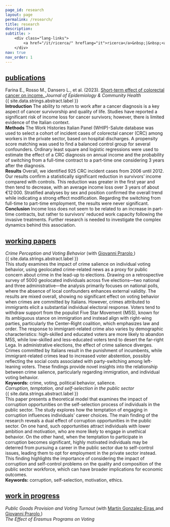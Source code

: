 ```yaml
---
page_id: research
layout: page
permalink: /research/
title: research
description:
subtitle: >
    <div class="lang-links">
        <a href="/it/ricerca/" hreflang="it">ricerca</a>&nbsp;|&nbsp;<a href="/es/investigacion/" hreflang="es">investigación</a>
    </div>
nav: true
nav_order: 1
---
```


<!-- Publications Section -->
<div class="projects">
  <a href="javascript:void(0);" onclick="toggleVisibility('content-1')">
    <h2 class="category"><i class="fa-solid fa-chevron-down fa-2xs"></i> publications </h2>
  </a>
</div>

<div id="content-1" style="display: block;">
   <div class="icon-entry indented">
  <i class="fa-solid fa-newspaper fa-fw"></i>
  <span>
    Farina E., Rosso M., Dansero L., et al. (2023). 
    <a href="https://doi.org/10.1136/jech-2022-220088" target="_blank" rel="noopener noreferrer">
      Short-term effect of colorectal cancer on income.
    </a> 
    <i>Journal of Epidemiology & Community Health</i>
  </span>
</div>

<div id="toggle-abstract-crc" class="abstract-toggle-pill"
     onclick="toggleAbstract('abstract-crc', ABSTRACT_TEXT.show, ABSTRACT_TEXT.hide)"
     title="{{ site.data.strings.abstract.show }}">
  <i class="fa-solid fa-chevron-right fa-2xs" id="icon-abstract-crc"></i>
  <span id="label-abstract-crc" class="toggle-label" style="color:var(--global-theme-color);">
    {{ site.data.strings.abstract.label }}
  </span>
</div>

<div id="abstract-crc" class="abstract">
      <b>Introduction</b> The ability to return to work after a cancer diagnosis is a key aspect of cancer survivorship and quality of life. Studies have reported a significant risk of income loss for cancer survivors; however, there is limited evidence of the Italian context.
              <br>
              <b>Methods</b> The Work Histories Italian Panel (WHIP)-Salute database was used to select a cohort of incident cases of colorectal cancer (CRC) among workers in the private sector, based on hospital discharges. A propensity score matching was used to find a balanced control group for several confounders. Ordinary least square and logistic regressions were used to estimate the effect of a CRC diagnosis on annual income and the probability of switching from a full-time contract to a part-time one considering 3 years after the diagnosis.
              <br>
              <b>Results</b> Overall, we identified 925 CRC incident cases from 2006 until 2012. Our results confirm a statistically significant reduction in survivors’ income compared with controls. This reduction was greater in the first year and then tend to decrease, with an average income loss over 3 years of about €12 000. Stratified analyses by sex and position confirmed the overall trend while indicating a strong effect modification. Regarding the switching from full-time to part-time employment, the results were never significant.
              <br>
              <b>Conclusion</b> Income loss does not seem to be related to an increase in part-time contracts, but rather to survivors’ reduced work capacity following the invasive treatments. Further research is needed to investigate the complex dynamics behind this association.
</div>

</div>

<!-- Working Papers Section -->
<div class="projects">
  <a href="javascript:void(0);" onclick="toggleVisibility('content-2')">
    <h2 class="category"><i class="fa-solid fa-chevron-down fa-2xs"></i> working papers </h2>
  </a>
</div>

<div id="content-2" style="display: block;">

<div class="icon-entry indented">
  <i class="fa-solid fa-book-open fa-fw"></i>
  <span>
    <em>Crime Perception and Voting Behavior</em>
    (with 
    <a href="https://sites.google.com/site/giovanniprarolo/" target="_blank" rel="noopener noreferrer">
      Giovanni Prarolo
    </a>)
  </span>
</div>

<div id="toggle-abstract-crime" class="abstract-toggle-pill"
     onclick="toggleAbstract('abstract-crime', ABSTRACT_TEXT.show, ABSTRACT_TEXT.hide)"
     title="{{ site.data.strings.abstract.show }}">
  <i class="fa-solid fa-chevron-right fa-2xs" id="icon-abstract-crime"></i>
  <span id="label-abstract-crime" class="toggle-label" style="color:var(--global-theme-color);">
    {{ site.data.strings.abstract.label }}
  </span>
</div>

<div id="abstract-crime" class="abstract">
      This study examines the impact of crime salience on individual voting behavior, using geolocated crime-related news as a proxy for public concern about crime in the lead-up to elections. Drawing on a retrospective survey of 5000 geolocated individuals across five elections—two national and three administrative—the analysis primarily focuses on national polls, where the absence of local confounders enhances external validity. The results are mixed overall, showing no significant effect on voting behavior when crimes are committed by Italians. However, crimes attributed to immigrants elicit a substantial individual electoral response. Voters tend to withdraw support from the populist Five Star Movement (M5S), known for its ambiguous stance on immigration and instead align with right-wing parties, particularly the Center-Right coalition, which emphasizes law and order. The response to immigrant-related crime also varies by demographic characteristics: high-skilled and educated voters are more likely to abandon M5S, while low-skilled and less-educated voters tend to desert the far-right Lega. In administrative elections, the effect of crime salience diverges. Crimes committed by Italians result in the punishment of incumbents, while immigrant-related crimes lead to increased voter abstention, possibly reflecting the social costs associated with party-switching among left-leaning voters. These findings provide novel insights into the relationship between crime salience, particularly regarding immigration, and individual voting behavior.
      <br><b>Keywords:</b> crime, voting, political behavior, salience.
</div>

<div class="icon-entry indented">
  <i class="fa-solid fa-book-open fa-fw" title="Working paper"></i>
  <em>Corruption, temptation, and self-selection in the public sector</em>
</div>

<div id="toggle-abstract-corruption" class="abstract-toggle-pill"
     onclick="toggleAbstract('abstract-corruption', ABSTRACT_TEXT.show, ABSTRACT_TEXT.hide)"
     title="{{ site.data.strings.abstract.show }}">
  <i class="fa-solid fa-chevron-right fa-2xs" id="icon-abstract-corruption"></i>
  <span id="label-abstract-corruption" class="toggle-label" style="color:var(--global-theme-color);">
    {{ site.data.strings.abstract.label }}
  </span>
</div>

<div id="abstract-corruption" class="abstract">
       This paper presents a theoretical model that examines the impact of corruption opportunities on the self-selection process of individuals in the public sector. The study explores how the temptation of engaging in corruption influences individuals' career choices. The main finding of the research reveals a dual effect of corruption opportunities in the public sector. On one hand, such opportunities attract individuals with lower ambition and motivation, who are more likely to engage in unethical behavior. On the other hand, when the temptation to participate in corruption becomes significant, highly motivated individuals may be deterred from pursuing a career in the public sector due to self-control issues, leading them to opt for employment in the private sector instead. This finding highlights the importance of considering the impact of corruption and self-control problems on the quality and composition of the public sector workforce, which can have broader implications for economic outcomes.
      <br><b>Keywords:</b> corruption, self-selection, motivation, ethics.
</div>

</div>

<!-- Work in Progress Section -->
<div class="projects">
  <a href="javascript:void(0);" onclick="toggleVisibility('content-3')">
    <h2 class="category"><i class="fa-solid fa-chevron-down fa-2xs"></i> work in progress </h2>
  </a>
</div>

<div id="content-3" style="display: block;">

<div class="icon-entry indented">
  <i class="fa-solid fa-bookmark fa-fw" title="In progress"></i>
  <span>
    <em>Public Goods Provision and Voting Turnout</em> (with 
    <a href="https://sites.google.com/view/mgeiras/inicio" target="_blank" rel="noopener noreferrer">
      Martín Gonzalez-Eiras
    </a> and 
    <a href="https://sites.google.com/site/giovanniprarolo/" target="_blank" rel="noopener noreferrer">
      Giovanni Prarolo
    </a>)
  </span>
</div>

<div class="icon-entry indented">
    <i class="fa-solid fa-bookmark fa-fw" title="In progress"></i>
    <span><em>The Effect of Erasmus Programs on Voting</em></span>
  </div>
</div>
